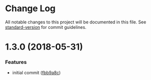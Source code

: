 # Change Log

All notable changes to this project will be documented in this file. See [standard-version](https://github.com/conventional-changelog/standard-version) for commit guidelines.

<a name="1.3.0"></a>
# 1.3.0 (2018-05-31)


### Features

* initial commit ([fbb9a8c](https://github.com/wasc-io/service-name/commit/fbb9a8c))
